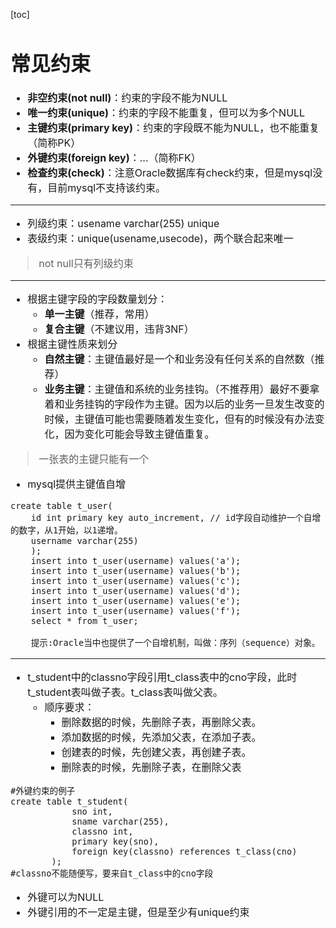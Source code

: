 [toc]
<font size=3>
# 常见约束
- **非空约束(not null)**：约束的字段不能为NULL
- **唯一约束(unique)**：约束的字段不能重复，但可以为多个NULL
- **主键约束(primary key)**：约束的字段既不能为NULL，也不能重复（简称PK）
- **外键约束(foreign key)**：...（简称FK）
- **检查约束(check)**：注意Oracle数据库有check约束，但是mysql没有，目前mysql不支持该约束。
---
- 列级约束：usename varchar(255) unique
- 表级约束：unique(usename,usecode)，两个联合起来唯一
> not null只有列级约束
---
- 根据主键字段的字段数量划分：
    - **单一主键**（推荐，常用）
    - **复合主键**（不建议用，违背3NF）
- 根据主键性质来划分
    - **自然主键**：主键值最好是一个和业务没有任何关系的自然数（推荐）
    - **业务主键**：主键值和系统的业务挂钩。（不推荐用）最好不要拿着和业务挂钩的字段作为主键。因为以后的业务一旦发生改变的时候，主键值可能也需要随着发生变化，但有的时候没有办法变化，因为变化可能会导致主键值重复。
> 一张表的主键只能有一个
- mysql提供主键值自增
```
create table t_user(
	id int primary key auto_increment, // id字段自动维护一个自增的数字，从1开始，以1递增。
	username varchar(255)
	);
	insert into t_user(username) values('a');
	insert into t_user(username) values('b');
	insert into t_user(username) values('c');
	insert into t_user(username) values('d');
	insert into t_user(username) values('e');
	insert into t_user(username) values('f');
	select * from t_user;

	提示:Oracle当中也提供了一个自增机制，叫做：序列（sequence）对象。

```
---
- t_student中的classno字段引用t_class表中的cno字段，此时t_student表叫做子表。t_class表叫做父表。
    - 顺序要求：
        - 删除数据的时候，先删除子表，再删除父表。
        - 添加数据的时候，先添加父表，在添加子表。
        - 创建表的时候，先创建父表，再创建子表。
        - 删除表的时候，先删除子表，在删除父表
```
#外键约束的例子
create table t_student(
			sno int,
			sname varchar(255),
			classno int,
			primary key(sno),
			foreign key(classno) references t_class(cno)
		);
#classno不能随便写，要来自t_class中的cno字段
```
- 外键可以为NULL
- 外键引用的不一定是主键，但是至少有unique约束








</font>